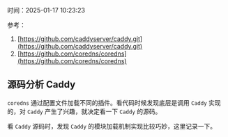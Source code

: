 时间：2025-01-17 10:23:23

参考：

1. [https://github.com/caddyserver/caddy.git](https://github.com/caddyserver/caddy.git)
2. [https://github.com/coredns/coredns](https://github.com/coredns/coredns)

## 源码分析 Caddy

`coredns` 通过配置文件加载不同的插件。看代码时候发现底层是调用 `Caddy` 实现的，对 `Caddy` 产生了兴趣，就决定看一下 `Caddy` 的源码。

看 `Caddy` 源码时，发现 `Caddy` 的模块加载机制实现比较巧妙，这里记录一下。




